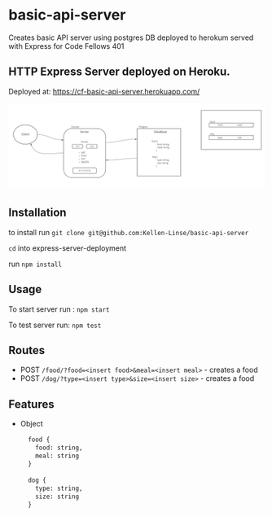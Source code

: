 # basic-api-server

Creates basic API server using postgres DB deployed to herokum served with Express for Code Fellows 401


## HTTP Express Server deployed on Heroku.

Deployed at: https://cf-basic-api-server.herokuapp.com/

![Data Flow](./UML.jpg)

## Installation

to install run `git clone git@github.com:Kellen-Linse/basic-api-server`

`cd` into express-server-deployment

run `npm install`

## Usage

To start server run : `npm start`

To test server run: `npm test`

## Routes

* POST `/food/?food=<insert food>&meal=<insert meal>` - creates a food 
* POST `/dog/?type=<insert type>&size=<insert size>` - creates a food 
  
## Features


* Object 

        food {
          food: string,
          meal: string
        }

        dog {
          type: string,
          size: string
        }
